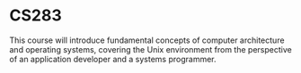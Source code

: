 # CS283
This course will introduce fundamental concepts of computer architecture and operating systems, covering the Unix environment from the perspective of an application developer and a systems programmer.
